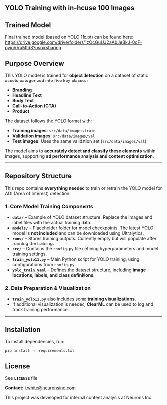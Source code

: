﻿## YOLO Training with in-house 100 Images

## Trained Model
Final trained model (based on YOLO 11x.pt) can be found here:
https://drive.google.com/drive/folders/1zOcGuUJ2aAbJeBkJ-0oF-pyioVVuMtdS?usp=sharing

## Purpose Overview  
This YOLO model is trained for **object detection** on a dataset of static assets categorized into five key classes:  
- **Branding**  
- **Headline Text**  
- **Body Text**  
- **Call-to-Action (CTA)**  
- **Product**  

The dataset follows the YOLO format with:  
- **Training images**: `src/data/images/train`  
- **Validation images**: `src/data/images/val`  
- **Test images**: Uses the same validation set (`src/data/images/val`)  

The model aims to **accurately detect and classify these elements** within images, supporting **ad performance analysis and content optimization**.

---

## Repository Structure  
This repo contains **everything needed** to train or retrain the YOLO model for AOI (Area of Interest) detection.

### 1. Core Model Training Components  
- **`data/`** – Example of YOLO dataset structure. Replace the images and label files with the actual training data.  
- **`models/`** – Placeholder folder for model checkpoints. The latest YOLO model is **not included** and can be downloaded using Ultralytics.  
- **`runs/`** – Stores training outputs. Currently empty but will populate after running the training.  
- **`src/`** – Contains the `config.py` file defining hyperparameters and model training settings.  
- **`train_yolo11.py`** – Main Python script for YOLO training, using configurations from `config.py`.  
- **`yolo_train.yaml`** – Defines the dataset structure, including **image locations, labels, and class definitions**.  

### 2. Data Preparation & Visualization  
- **`train_yolo11.py`** also includes some **training visualizations**.  
- If additional visualization is needed, **ClearML** can be used to log and track training performance.  

---

## Installation  
To install dependencies, run:  

```
pip install -r requirements.txt
```

## License
See **`LICENSE`** file


**Contact:**  i.white@neuronsinc.com

This project was developed for internal content analysis at Neurons Inc.
